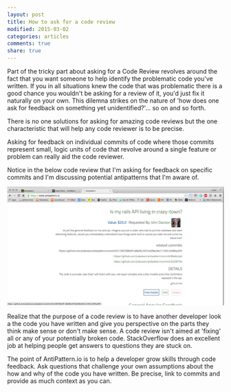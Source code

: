 ```yaml
---
layout: post
title: How to ask for a code review
modified: 2015-03-02
categories: articles
comments: true
share: true
---
```


Part of the tricky part about asking for a Code Review revolves around the fact that you want someone to help identify the problematic code you've written.  If you in all situations knew the code that was problematic there is a good chance you wouldn't be asking for a review of it, you'd just fix it naturally on your own.  This dilemna strikes on the nature of 'how does one ask for feedback on something yet unidentified?'... so on and so forth.

There is no one solutions for asking for amazing code reviews but the one characteristic that will help any code reviewer is to be precise.
  
Asking for feedback on individual commits of code where those commits represent small, logic units of code that revolve around a single feature or problem can really aid the code reviewer.  

Notice in the below code review that I'm asking for feedback on specific commits and I'm discussing potential antipatterns that I'm aware of.

<p class="centered"><img src="/images/i-001.png" class="treatise"></p>

Realize that the purpose of a code review is to have another developer look a the code you have written and give you perspective on the parts they think make sense or don't make sense.  A code review isn't aimed at 'fixing' all or any of your potentially broken code.  StackOverflow does an excellent job at helping people get answers to questions they are stuck on.  

The point of AntiPattern.io is to help a developer grow skills through code feedback.  Ask questions that challenge your own assumptions about the how and why of the code you have written.  Be precise, link to commits and provide as much context as you can.
